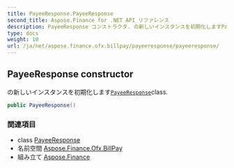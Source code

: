 ```yaml
---
title: PayeeResponse.PayeeResponse
second_title: Aspose.Finance for .NET API リファレンス
description: PayeeResponse コンストラクタ. の新しいインスタンスを初期化しますPayeeResponseclass.
type: docs
weight: 10
url: /ja/net/aspose.finance.ofx.billpay/payeeresponse/payeeresponse/
---
```

## PayeeResponse constructor

の新しいインスタンスを初期化します[`PayeeResponse`](../)class.

```csharp
public PayeeResponse()
```

### 関連項目

* class [PayeeResponse](../)
* 名前空間 [Aspose.Finance.Ofx.BillPay](../../payeeresponse/)
* 組み立て [Aspose.Finance](../../../)


